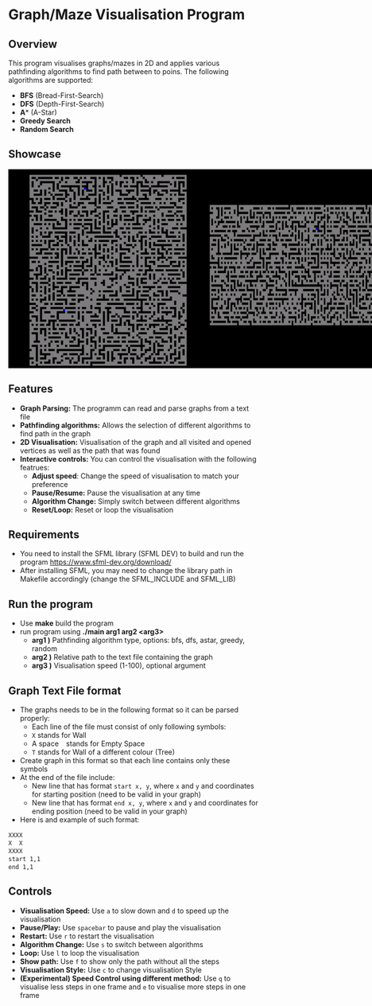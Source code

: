 # Graph/Maze Visualisation Program

## Overview
This program visualises graphs/mazes in 2D and applies various pathfinding algorithms
to find path between to poins. The following algorithms are supported:
- **BFS** (Bread-First-Search)
- **DFS** (Depth-First-Search)
- **A*** (A-Star)
- **Greedy Search**
- **Random Search**

## Showcase
<div style="display: flex;">
    <img src="assets/graph1.gif" alt="Program Showcase 1" height="400"/>
    <img src="assets/graph2.gif" alt="Program Showcase 2" height="400"/>
</div>

## Features
- **Graph Parsing:** The programm can read and parse graphs from a text file
- **Pathfinding algorithms:** Allows the selection of different algorithms to find path in the graph
- **2D Visualisation:** Visualisation of the graph and all visited and opened vertices as well as the 
path that was found
- **Interactive controls:** You can control the visualisation with the following featrues:
    - **Adjust speed**: Change the speed of visualisation to match your preference
    - **Pause/Resume:** Pause the visualisation at any time
    - **Algorithm Change:** Simply switch between different algorithms
    - **Reset/Loop:** Reset or loop the visualisation 

## Requirements
- You need to install the SFML library (SFML DEV) to build and run the program
  https://www.sfml-dev.org/download/ 
- After installing SFML, you may need to change the library path in Makefile accordingly (change the SFML_INCLUDE and SFML_LIB)

## Run the program
- Use **make** build the program
- run program using **./main arg1 arg2 \<arg3\>**
    - **arg1 )** Pathfinding algorithm type, options: bfs, dfs, astar, greedy, random
    - **arg2 )** Relative path to the text file containing the graph 
    - **arg3 )** Visualisation speed (1-100), optional argument

## Graph Text File format
- The graphs needs to be in the following format so it can be parsed properly:
    - Each line of the file must consist of only following symbols:
    -  `X` stands for Wall
    - A space ` ` stands for Empty Space
    - `T` stands for Wall of a different colour (Tree)
- Create graph in this format so that each line contains only these symbols
- At the end of the file include: 
    - New line that has format `start x, y`, where `x` and ``y`` and coordinates for starting position (need to be valid in your graph)
    - New line that has format `end x, y`, where `x` and ``y`` and coordinates for ending position (need to be valid in your graph)
- Here is and example of such format:
```
XXXX
X  X
XXXX
start 1,1
end 1,1
```

## Controls
- **Visualisation Speed:** Use `a` to slow down and `d` to speed up the visualisation
- **Pause/Play:** Use `spacebar` to pause and play the visualisation
- **Restart:** Use `r` to restart the visualisation
- **Algorithm Change:** Use `s` to switch between algorithms
- **Loop:** Use `l` to loop the visualisation
- **Show path:** Use `f` to show only the path without all the steps
- **Visualisation Style:** Use `c` to change visualisation Style
- **(Experimental) Speed Control using different method:** Use `q` to visualise less steps in one frame and `e` to visualise more steps in one frame
